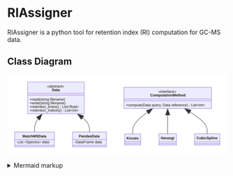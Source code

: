 # RIAssigner
RIAssigner is a python tool for retention index (RI) computation for GC-MS data.


## Class Diagram
<!-- generated by mermaid compile action - START -->
![~mermaid diagram 1~](/.resources/README-md-1.svg)
<details>
  <summary>Mermaid markup</summary>

```mermaid
classDiagram
    class Record {
        float retention_time
    }

    class MatchMSData{
        -List ~Spectra~ data
    }

    class PandasData {
        -DataFrame data
    }

    Data <|-- MatchMSData
    Data <|-- PandasData

    class Data{
        <<abstract>>
        +read(string filename)
        +write(string filename)
        +get_rts() List~float~
        +get_indices() List~int~
        +set_indices(List~int~ indices)
    }

    class DataSet{
        -Data source
        +DataSet(Data source)
        +get_rts() List~float~
        +set_indices(List~int~ indices)
    }

    DataSet o-- Data

    class IndexedDataSet{
        +get_indices() List~int~
    }

    DataSet <|-- IndexedDataSet

    class ComputationMethod{
        <<interface>>
        compute(DataSet targets, IndexedDataSet references) List~int~

    }

    class Kovats {

    }
    class Harangi {

    }
    class CubicSpline {

    }

    ComputationMethod <|-- Kovats
    ComputationMethod <|-- Harangi
    ComputationMethod <|-- CubicSpline

```

</details>
<!-- generated by mermaid compile action - END -->
